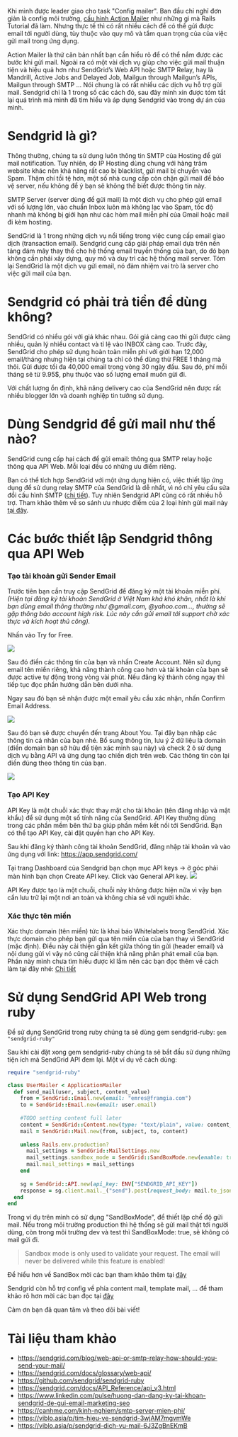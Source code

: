 Khi mình được leader giao cho task "Config mailer". Ban đầu chỉ nghĩ đơn giản là config môi trường, [cấu hình Action Mailer](https://viblo.asia/p/action-mailer-trong-rails-L4x5xQYmKBM) như những gì mà Rails Tutorial đã làm. Nhưng thực tế thì có rất nhiều cách để có thể gửi được email tới người dùng, tùy thuộc vào quy mô và tầm quan trọng của của việc gửi mail trong ứng dụng.

  Action Mailer là thứ căn bản nhất bạn cần hiểu rõ để có thể nắm được các bước khi gửi mail. Ngoài ra có một vài dịch vụ giúp cho việc gửi mail thuận tiện và hiệu quả hơn như SendGrid’s Web API hoặc SMTP Relay, hay là Mandrill, Active Jobs and Delayed Job, Mailgun through Mailgun’s APIs, Mailgun through SMTP ... Nói chung là có rất nhiều các dịch vụ hỗ trợ gửi mail. Sendgrid chỉ là 1 trong số các cách đó, sau đây mình xin được tóm tắt lại quá trình mà mình đã tìm hiểu và áp dụng Sendgrid vào trong dự án của mình.
# Sendgrid là gì?
Thông thường, chúng ta sử dụng luôn thông tin SMTP của Hosting để gửi mail notification. Tuy nhiên, do IP Hosting dùng chung với hàng trăm website khác nên khả năng rất cao bị blacklist, gửi mail bị chuyển vào Spam. Thậm chí tồi tệ hơn, một số nhà cung cấp còn chặn gửi mail để bảo vệ server, nếu không để ý bạn sẽ không thể biết được thông tin này.

SMTP Server (server dùng để gửi mail) là một dịch vụ cho phép gửi email với số lượng lớn, vào chuẩn Inbox luôn mà không lạc vào Spam, tốc độ nhanh mà không bị giới hạn như các hòm mail miễn phí của Gmail hoặc mail đi kèm hosting.

SendGrid là 1 trong những dịch vụ nổi tiếng trong việc cung cấp email giao dịch (transaction email). Sendgrid cung cấp giải pháp email dựa trên nền tảng đám mây thay thế cho hệ thống email truyền thống của bạn, do đó bạn không cần phải xây dựng, quy mô và duy trì các hệ thống mail server. Tóm lại SendGrid là một dịch vụ gửi email, nó đảm nhiệm vai trò là server cho việc gửi mail của bạn. 

# Sendgrid có phải trả tiền để dùng không?
SendGrid có nhiều gói với giá khác nhau. Gói giá càng cao thì gửi được càng nhiều, quản lý nhiều contact và tỉ lệ vào INBOX càng cao.
Trước đây, SendGrid cho phép sử dụng hoàn toàn miễn phí với giới hạn 12,000 email/tháng nhưng hiện tại chúng ta chỉ có thể dùng thử FREE 1 tháng mà thôi. Gửi được tối đa 40,000 email trong vòng 30 ngày đầu. Sau đó, phí mỗi tháng sẽ từ 9.95$, phụ thuộc vào số lượng email muốn gửi đi.

Với chất lượng ổn định, khả năng delivery cao của SendGrid nên được rất nhiều blogger lớn và doanh nghiệp tin tưởng sử dụng.

# Dùng Sendgrid để gửi mail như thế nào?

SendGrid cung cấp hai cách để gửi email: thông qua SMTP relay hoặc thông qua API Web. Mỗi loại đều có những ưu điểm riêng. 

Bạn có thể tích hợp SendGrid với một ứng dụng hiện có, việc thiết lập ứng dụng để sử dụng relay SMTP của SendGrid là dễ nhất, vì nó chỉ yêu cầu sửa đổi cấu hình SMTP ([chi tiết](https://sendgrid.com/docs/for-developers/sending-email/rubyonrails/)). Tuy nhiên Sendgrid API cũng có rất nhiều hỗ trợ. Tham khảo thêm về so sánh ưu nhược điểm của 2 loại hình gửi mail này [tại đây](https://sendgrid.com/blog/web-api-or-smtp-relay-how-should-you-send-your-mail/). 

# Các bước thiết lập Sendgrid thông qua API Web
### Tạo tài khoản gửi Sender Email
Trước tiên bạn cần truy cập SendGrid để đăng ký một tài khoản miễn phí. *(Hiện tại đăng ký tài khoản SendGrid ở Việt Nam khá khó khăn, nhất là khi bạn dùng email thông thường như @gmail.com, @yahoo.com…, thường sẽ gặp thông báo account high risk. Lúc này cần gửi email tới support chờ xác thực và kích hoạt thủ công).*

Nhấn vào Try for Free.

![](https://images.viblo.asia/40124cf1-b081-4de3-8451-19fafc260635.jpg)

Sau đó điền các thông tin của bạn và nhấn Create Account.
Nên sử dụng email tên miền riêng, khả năng thành công cao hơn và tài khoản của bạn sẽ được active tự động trong vòng vài phút. Nếu đăng ký thành công ngay thì tiếp tục đọc phần hướng dẫn bên dưới nha.

Ngay sau đó bạn sẽ nhận được một email yêu cầu xác nhận, nhấn Confirm Email Address.

![](https://images.viblo.asia/16bd0de8-a5f8-42f7-ab8a-842983d9edbf.png)

Sau đó bạn sẽ được chuyển đến trang About You. Tại đây bạn nhập các thông tin cá nhân của bạn nhé. Bổ sung thông tin, lưu ý 2 dữ liệu là domain (điền domain bạn sỡ hữu để tiện xác minh sau này) và check 2 ô sử dụng dịch vụ bằng API và ứng dụng tạo chiến dịch trên web. Các thông tin còn lại điền đúng theo thông tin của bạn.

![](https://images.viblo.asia/48f082c6-dbc3-474b-baba-c3c9c2cc3808.png)

### Tạo API Key

API Key là một chuỗi xác thực thay mặt cho tài khoản (tên đăng nhập và mật khẩu) để sử dụng một số tính năng của SendGrid. API Key thường dùng trong các phần mềm bên thứ ba giúp phần mềm kết nối tới SendGrid. Bạn có thể tạo API Key, cài đặt quyền hạn cho API Key.

Sau khi đăng ký thành công tài khoản SendGrid, đăng nhập tài khoản và vào ứng dụng với link: https://app.sendgrid.com/

Tại trang Dashboard của Sendgrid bạn chọn mục API keys -> ở góc phải màn hình bạn chọn Create API key.
Click vào General API key.
![](https://images.viblo.asia/3f5c2d32-c6d0-4aa0-8e7c-3d32f3f7e386.png)

API Key được tạo là một chuỗi, chuỗi này không được hiện nữa vì vậy bạn cần lưu trữ lại một nơi an toàn và không chia sẻ với người khác.

### Xác thực tên miền

Xác thực domain (tên miền) tức là khai báo Whitelabels trong SendGrid. Xác thực domain cho phép bạn gửi qua tên miền của của bạn thay vì SendGrid (mặc định). Điều này cải thiện gắn kết giữa thông tin gửi (header email) và nội dung gửi vì vậy nó cũng cải thiện khả năng phân phát email của bạn. Phần này mình chưa tìm hiểu được kĩ lắm nên các bạn đọc thêm về cách làm tại đây nhé: [Chi tiết](http://seoiclick.com/huong-dan/huong-dan-kich-hoat-xac-minh-tai-khoan-sendgrid-t1391.html)

# Sử dụng SendGrid API Web trong ruby
Để sử dụng SendGrid trong ruby chúng ta sẽ dùng gem sendgrid-ruby: 
`gem "sendgrid-ruby"`

Sau khi cài đặt xong gem sendgrid-ruby chúng ta sẽ bắt đầu sử dụng những tiện ích mà SendGrid API đem lại. 
Một ví dụ về cách dùng: 
```ruby
require "sendgrid-ruby"

class UserMailer < ApplicationMailer
  def send_mail(user, subject, content_value)
    from = SendGrid::Email.new(email: "emres@framgia.com")
    to = SendGrid::Email.new(email: user.email)
    
    #TODO setting content full later
    content = SendGrid::Content.new(type: "text/plain", value: content_value)
    mail = SendGrid::Mail.new(from, subject, to, content)
    
    unless Rails.env.production?
      mail_settings = SendGrid::MailSettings.new
      mail_settings.sandbox_mode = SendGrid::SandBoxMode.new(enable: true)
      mail.mail_settings = mail_settings
    end
    
    sg = SendGrid::API.new(api_key: ENV["SENDGRID_API_KEY"])
    response = sg.client.mail._("send").post(request_body: mail.to_json)
  end
end
```
Trong ví dụ trên mình có sử dụng "SandBoxMode", để thiết lập chế độ gửi mail. Nếu trong môi trường production thì hệ thống sẽ gửi mail thật tới người dùng, còn trong môi trường dev và test thì SandBoxMode: true, sẽ không có mail gửi đi. 

> Sandbox mode is only used to validate your request. The email will never be delivered while this feature is enabled!

Để hiểu hơn về SandBox mời các bạn tham khảo thêm tại [đây](https://sendgrid.com/docs/for-developers/sending-email/sandbox-mode/)


Sendgrid còn hỗ trợ config về phía content mail, template mail, ... để tham khảo rõ hơn mời các bạn đọc tại [đây](https://sendgrid.com/docs/API_Reference/api_v3.html)

Cảm ơn bạn đã quan tâm và theo dõi bài viết!
# Tài liệu tham khảo
- https://sendgrid.com/blog/web-api-or-smtp-relay-how-should-you-send-your-mail/
- https://sendgrid.com/docs/glossary/web-api/
- https://github.com/sendgrid/sendgrid-ruby
- https://sendgrid.com/docs/API_Reference/api_v3.html
- https://www.linkedin.com/pulse/huong-dan-dang-ky-tai-khoan-sendgrid-de-gui-email-marketing-seo
- https://canhme.com/kinh-nghiem/smtp-server-mien-phi/
- https://viblo.asia/p/tim-hieu-ve-sendgrid-3wjAM7mgvmWe
- https://viblo.asia/p/sendgrid-dich-vu-mail-6J3ZgBnEKmB